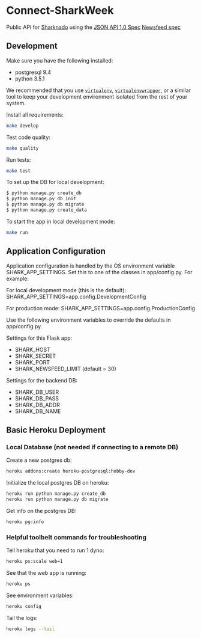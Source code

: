# Connect-SharkWeek
Public API for [Sharknado](https://github.com/Bernie-2016/Connect-Sharknado) using the
[JSON API 1.0 Spec](http://jsonapi.org/)
[Newsfeed spec](https://github.com/Bernie-2016/Connect-SharkWeek/issues/3)

## Development
Make sure you have the following installed:
* postgresql 9.4
* python 3.5.1

We recommended that you use
[`virtualenv`](https://virtualenv.pypa.io/en/latest/),
[`virtualenvwrapper`](http://virtualenvwrapper.readthedocs.org), or a
similar tool to keep your development environment isolated from the
rest of your system.

Install all requirements:
```bash
make develop
```

Test code quality:
```bash
make quality
```

Run tests:
```bash
make test
```

To set up the DB for local development:
```sh
$ python manage.py create_db
$ python manage.py db init
$ python manage.py db migrate
$ python manage.py create_data
```

To start the app in local development mode:
```bash
make run
```

## Application Configuration
Application configuration is handled by the OS environment variable SHARK_APP_SETTINGS.
Set this to one of the classes in app/config.py. For example:

For local development mode (this is the default):
SHARK_APP_SETTINGS=app.config.DevelopmentConfig

For production mode:
SHARK_APP_SETTINGS=app.config.ProductionConfig

Use the following environment variables to override the defaults in app/config.py.

Settings for this Flask app:
* SHARK_HOST
* SHARK_SECRET
* SHARK_PORT
* SHARK_NEWSFEED_LIMIT (default = 30)

Settings for the backend DB:
* SHARK_DB_USER
* SHARK_DB_PASS
* SHARK_DB_ADDR
* SHARK_DB_NAME


## Basic Heroku Deployment

### Local Database (not needed if connecting to a remote DB)
Create a new postgres db:
```bash
heroku addons:create heroku-postgresql:hobby-dev
```

Initialize the local postgres DB on heroku:
```bash
heroku run python manage.py create_db
heroku run python manage.py db migrate
```

Get info on the postgres DB:
```bash
heroku pg:info
```

### Helpful toolbelt commands for troubleshooting
Tell heroku that you need to run 1 dyno:
```bash
heroku ps:scale web=1
```

See that the web app is running:
```bash
heroku ps
```

See environment variables:
```bash
heroku config
```

Tail the logs:
```bash
heroku logs --tail
```
